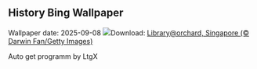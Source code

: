 ## History Bing Wallpaper
Wallpaper date: 2025-09-08
![](https://www.bing.com/th?id=OHR.OrchardLibrary_EN-IN9883780906_UHD.jpg&w=1000)Download: [Library@orchard, Singapore (© Darwin Fan/Getty Images)](https://www.bing.com/th?id=OHR.OrchardLibrary_EN-IN9883780906_UHD.jpg)

Auto get programm by LtgX

